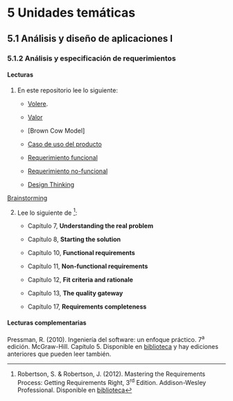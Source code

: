 # 5 Unidades temáticas

## 5.1 Análisis y diseño de aplicaciones I

### 5.1.2 Análisis y especificación de requerimientos

#### Lecturas

1. En este repositorio lee lo siguiente:

    * [Volere](/2_Tecnicas_y_herramientas/2_6_1_Volere.md).

    * [Valor](/4_Conceptos/4_Valor.md)

    * [Brown Cow Model]

    * [Caso de uso del producto](/4_Conceptos/4_Caso_de_uso_del_producto.md)

    * [Requerimiento funcional](/4_Conceptos/4_Requerimiento_funcional.md)

    * [Requerimiento no-funcional](/4_Conceptos/4_Requerimiento_no_funcional.md)

    * [Design Thinking](/2_Tecnicas_y_herramientas/2_1_08_Design_thinking.md)

[Brainstorming](TBD)

2. Lee lo siguiente de [^1]:

    * Capítulo 7, **Understanding the real problem**

    * Capítulo 8, **Starting the solution**

    * Capítulo 10, **Functional requirements**

    * Capítulo 11, **Non-functional requirements**

    * Capítulo 12, **Fit criteria and rationale**

    * Capítulo 13, **The quality gateway**

    * Capítulo 17, **Requirements completeness**





[^1]: Robertson, S. & Robertson, J. (2012). Mastering the Requirements Process:
    Getting Requirements Right, 3<sup>rd</sup> Edition. Addison-Wesley
    Professional. Disponible en
    [biblioteca](https://catalogo.ucu.edu.uy/cgi-bin/koha/opac-detail.pl?biblionumber=121158)

#### Lecturas complementarias

Pressman, R. (2010). Ingeniería del software: un enfoque práctico. 7<sup>a</sup>
edición.  McGraw-Hill. Capítulo 5. Disponible en
[biblioteca](https://catalogo.ucu.edu.uy/cgi-bin/koha/opac-detail.pl?biblionumber=80936)
y hay ediciones anteriores que pueden leer también.